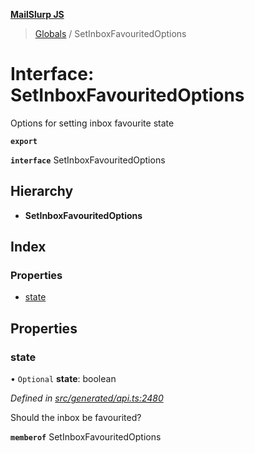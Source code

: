 **[MailSlurp JS](../README.md)**

> [Globals](../README.md) / SetInboxFavouritedOptions

# Interface: SetInboxFavouritedOptions

Options for setting inbox favourite state

**`export`** 

**`interface`** SetInboxFavouritedOptions

## Hierarchy

* **SetInboxFavouritedOptions**

## Index

### Properties

* [state](setinboxfavouritedoptions.md#state)

## Properties

### state

• `Optional` **state**: boolean

*Defined in [src/generated/api.ts:2480](https://github.com/mailslurp/mailslurp-client/blob/717d89d/src/generated/api.ts#L2480)*

Should the inbox be favourited?

**`memberof`** SetInboxFavouritedOptions
